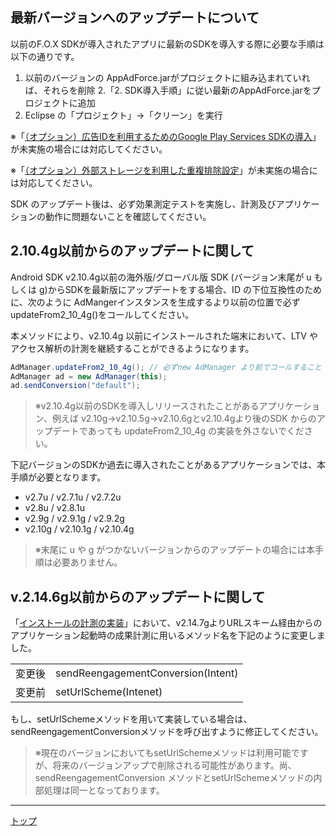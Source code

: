 ## 最新バージョンへのアップデートについて

以前のF.O.X SDKが導入されたアプリに最新のSDKを導入する際に必要な手順は以下の通りです。

1. 以前のバージョンの AppAdForce.jarがプロジェクトに組み込まれていれば、それらを削除
2.「2. SDK導入手順」に従い最新のAppAdForce.jarをプロジェクトに追加
3. Eclipse の「プロジェクト」→「クリーン」を実行


※「[（オプション）広告IDを利用するためのGoogle Play Services SDKの導入](../../google_play_services/ja/)」が未実施の場合には対応してください。


※「[（オプション）外部ストレージを利用した重複排除設定](../../external_storage/ja/)」が未実施の場合には対応してください。

SDK のアップデート後は、必ず効果測定テストを実施し、計測及びアプリケーションの動作に問題ないことを確認してください。


## 2.10.4g以前からのアップデートに関して

Android SDK v2.10.4g以前の海外版/グローバル版 SDK (バージョン末尾が u もしくは g)からSDKを最新版にアップデートをする場合、ID の下位互換性のために、次のように AdMangerインスタンスを生成するより以前の位置で必ずupdateFrom2_10_4g()をコールしてください。

本メソッドにより、v2.10.4g 以前にインストールされた端末において、LTV やアクセス解析の計測を継続することができるようになります。


```java
AdManager.updateFrom2_10_4g(); // 必ずnew AdManager より前でコールすること
AdManager ad = new AdManager(this);
ad.sendConversion("default");
```

> ※v2.10.4g以前のSDKを導入しリリースされたことがあるアプリケーション、例えば v2.10g→v2.10.5g→v2.10.6gとv2.10.4gより後のSDK からのアップデートであっても updateFrom2_10_4g の実装を外さないでください。


下記バージョンのSDKか過去に導入されたことがあるアプリケーションでは、本手順が必要となります。

* v2.7u / v2.7.1u / v2.7.2u
* v2.8u / v2.8.1u
* v2.9g / v2.9.1g / v2.9.2g
* v2.10g / v2.10.1g / v2.10.4g

> ※末尾に u や g がつかないバージョンからのアップデートの場合には本手順は必要ありません。


## v.2.14.6g以前からのアップデートに関して


「[インストールの計測の実装](/lang/ja//doc/send_conversion/README.md)」において、v2.14.7gよりURLスキーム経由からのアプリケーション起動時の成果計測に用いるメソッド名を下記のように変更しました。

<table>
  <tr>
    <td>変更後</td>
    <td>sendReengagementConversion(Intent)</td>
  </tr>
  <tr>
    <td>変更前</td>
    <td>setUrlScheme(Intenet)</td>
  </tr>
</table>

もし、setUrlSchemeメソッドを用いて実装している場合は、sendReengagementConversionメソッドを呼び出すように修正してください。

> ※現在のバージョンにおいてもsetUrlSchemeメソッドは利用可能ですが、将来のバージョンアップで削除される可能性があります。尚、sendReengagementConversion メソッドとsetUrlSchemeメソッドの内部処理は同一となっております。


---
[トップ](/lang/ja/README.md)
